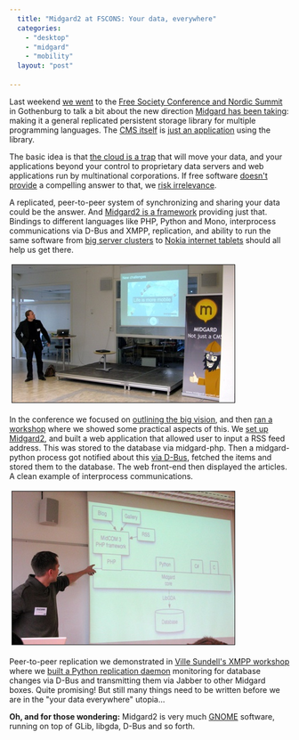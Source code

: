 ```yaml
---
  title: "Midgard2 at FSCONS: Your data, everywhere"
  categories: 
    - "desktop"
    - "midgard"
    - "mobility"
  layout: "post"

---
```

<p>
Last weekend <a href="http://bergie.iki.fi/blog/learn_more_about_midgard_in_fscons/">we went</a> to the <a href="http://fscons.org/">Free Society Conference and Nordic Summit</a> in Gothenburg to talk a bit about the new direction <a href="http://bergie.iki.fi/blog/midgard_2-more_than_just_php-more_than_just_cms/">Midgard has been taking</a>: making it a general replicated persistent storage library for multiple programming languages. The <a href="http://www.midgard-project.org/midgard/8.09/">CMS itself</a> is <a href="http://bergie.iki.fi/blog/some_plans_for_midcom_3/">just an application</a> using the library.
</p><p>
The basic idea is that <a href="http://www.guardian.co.uk/technology/2008/sep/29/cloud.computing.richard.stallman">the cloud is a trap</a> that will move your data, and your applications beyond your control to proprietary data servers and web applications run by multinational corporations. If free software <a href="http://itmanagement.earthweb.com/osrc/article.php/3760206/Free+and+Open+Source+Software+vs.+Cloud+Computing.htm">doesn't provide</a> a compelling answer to that, we <a href="http://blogs.eweek.com/brooks/content/open_vs_closed_in_the_cloud.html">risk irrelevance</a>.
</p><p>
A replicated, peer-to-peer system of synchronizing and sharing your data could be the answer. And <a href="http://blogs.nemein.com/people/piotras/view/midgard2---flexibility-rocks.html">Midgard2 is a framework</a> providing just that. Bindings to different languages like PHP, Python and Mono, interprocess communications via D-Bus and XMPP, replication, and ability to run the same software from <a href="http://www.cmswatch.com/Trends/163-Midgard-in-Action">big server clusters</a> to <a href="http://bergie.iki.fi/blog/maemo_and_midgard_go_well_together/">Nokia internet tablets</a> should all help us get there.
</p><p>
<a href="/files/fscons-bergie-midgard2-mobility.JPG"><img src="/files/fscons-bergie-midgard2-mobility-tm.jpg" height="247" width="400" border="1" hspace="4" vspace="4" alt="Bergie in FSCONS: Midgard tackling the mobility challenge" title="Bergie in FSCONS: Midgard tackling the mobility challenge" /></a>
</p><p>
In the conference we focused on <a href="http://www.slideshare.net/bergie/midgard-2-the-cloud-you-can-control-presentation/">outlining the big vision</a>, and then <a href="http://teroheikkinen.iki.fi/blog/view/midgard_workshop_at_fscons.html">ran a workshop</a> where we showed some practical aspects of this. We <a href="http://teroheikkinen.iki.fi/blog/view/some_documentation_about_installing_midgard_2.html">set up Midgard2</a>, and built a web application that allowed user to input a RSS feed address. This was stored to the database via midgard-php. Then a midgard-python process got notified about this <a href="http://bergie.iki.fi/blog/interprocess_communications_in_midgard-d-bus_comes_to_the_web/">via D-Bus</a>, fetched the items and stored them to the database. The web front-end then displayed the articles. A clean example of interprocess communications.
</p><p>
<a href="/files/fscons-tero-midgard2-architecture.JPG"><img src="/files/fscons-tero-midgard2-architecture-tm.jpg" height="275" width="400" border="1" hspace="4" vspace="4" alt="Tero in FSCONS: Midgard 2 architecture" title="Tero in FSCONS: Midgard 2 architecture" /></a>
</p><p>
Peer-to-peer replication we demonstrated in <a href="http://fscons.org/events/?action=event&amp;id=96">Ville Sundell's XMPP workshop</a> where we <a href="http://teroheikkinen.iki.fi/blog/view/how_midgard_2_talks_between_between_machines.html">built a Python replication daemon</a> monitoring for database changes via D-Bus and transmitting them via Jabber to other Midgard boxes. Quite promising! But still many things need to be written before we are in the "your data everywhere" utopia...
</p><p>
<strong>Oh, and for those wondering:</strong> Midgard2 is very much <a href="http://www.gnome.org/">GNOME</a> software, running on top of GLib, libgda, D-Bus and so forth.
</p>